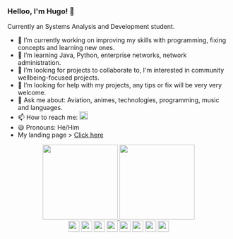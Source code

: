 ### Helloo, I'm Hugo! 👋

Currently an Systems Analysis and Development student.

- 🔭 I’m currently working on improving my skills with programming, fixing concepts and learning new ones.
- 🌱 I’m learning Java, Python, enterprise networks, network administration.
- 👯 I’m looking for projects to collaborate to, I'm interested in community wellbeing-focused projects.
- 🤔 I’m looking for help with my projects, any tips or fix will be very very welcome.
- 💬 Ask me about: Aviation, animes, technologies, programming, music and languages.
- 📫 How to reach me: <a href="mailto:hugoedson2019@gmail.com"><img src="https://img.shields.io/badge/Gmail-D14836?style=for-the-badge&logo=gmail&logoColor=white" height="19em"/></a>
- 😃 Pronouns: He/Him<br>
- My landing page > <a href="https://huggosouza.github.io/" target="_blank">Click here</a>

<div align="center">
  <a href="https://github.com/huggosouza">
  <img height="170em" src="https://github-readme-stats.vercel.app/api?username=huggosouza&show_icons=true&theme=dark&include_all_commits=true&count_private=true"/>
  <img height="170m" src="https://github-readme-stats.vercel.app/api/top-langs/?username=huggosouza&layout=compact&langs_count=7&theme=dark"/>
  </a><br>
  <img height="25em" src="https://img.shields.io/badge/c++-%2300599C.svg?style=for-the-badge&logo=c%2B%2B&logoColor=white"/></a>
  <img height="25em" src="https://img.shields.io/badge/java-%23ED8B00.svg?style=for-the-badge&logo=java&logoColor=white"/></a>
  <img height="25em" src="https://img.shields.io/badge/golang-%2300599C.svg?style=for-the-badge&logo=go%2B%2B&logoColor=white"/></a>
  <img height="25em" src="https://img.shields.io/badge/python-3670A0?style=for-the-badge&logo=python&logoColor=ffdd54"/></a>
  <img height="25em" src="https://img.shields.io/badge/html5-%23E34F26.svg?style=for-the-badge&logo=html5&logoColor=white"/></a>
  <img height="25em" src="https://img.shields.io/badge/css3-%231572B6.svg?style=for-the-badge&logo=css3&logoColor=white"/></a>
  <img height="25em" src="https://img.shields.io/badge/Arch%20Linux-1793D1?logo=arch-linux&logoColor=fff&style=for-the-badge"/></a>
  <img height="25em" src="https://img.shields.io/badge/-Zorin%20OS-%2310AAEB?style=for-the-badge&logo=zorin&logoColor=white"/></a>
  
</div>
